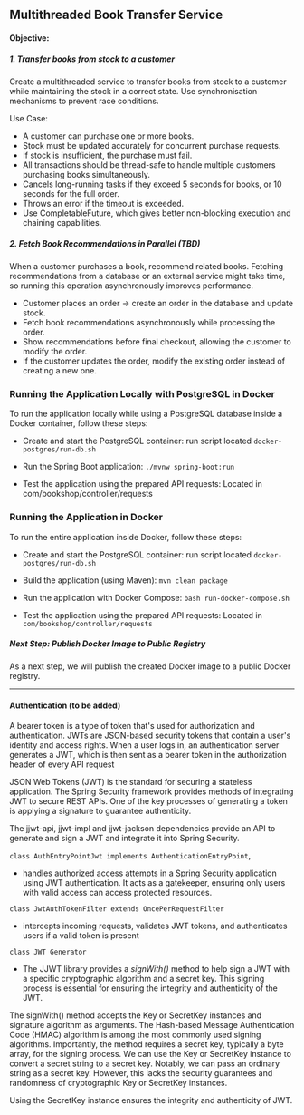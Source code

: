 

## Multithreaded Book Transfer Service

#### Objective:

##### 1. Transfer books from stock to a customer
   Create a multithreaded service to transfer books from stock to a customer while maintaining the stock in a correct
   state.
   Use synchronisation mechanisms to prevent race conditions.

Use Case:

- A customer can purchase one or more books.
- Stock must be updated accurately for concurrent purchase requests.
- If stock is insufficient, the purchase must fail.
- All transactions should be thread-safe to handle multiple customers purchasing books simultaneously.
- Cancels long-running tasks if they exceed 5 seconds for books, or 10 seconds for the full order.
- Throws an error if the timeout is exceeded.
- Use CompletableFuture, which gives better non-blocking execution and chaining capabilities.

##### 2. Fetch Book Recommendations in Parallel (TBD)
  When a customer purchases a book, recommend related books. Fetching recommendations from a database
  or an external service might take time, so running this operation asynchronously improves performance.
  - Customer places an order →  create an order in the database and update stock.
  - Fetch book recommendations asynchronously while processing the order.
  - Show recommendations before final checkout, allowing the customer to modify the order.
  - If the customer updates the order, modify the existing order instead of creating a new one.


### Running the Application Locally with PostgreSQL in Docker

To run the application locally while using a PostgreSQL database inside a Docker container, follow these steps:

- Create and start the PostgreSQL container:  run script located  `docker-postgres/run-db.sh`

- Run the Spring Boot application:  `./mvnw spring-boot:run`

- Test the application using the prepared API requests: Located in com/bookshop/controller/requests

### Running the Application in Docker

To run the entire application inside Docker, follow these steps:

- Create and start the PostgreSQL container: run script located  `docker-postgres/run-db.sh`

- Build the application (using Maven): `mvn clean package`

- Run the application with Docker Compose: `bash run-docker-compose.sh`

- Test the application using the prepared API requests: Located in `com/bookshop/controller/requests`

##### Next Step: Publish Docker Image to Public Registry

As a next step, we will publish the created Docker image to a public Docker registry.
_______
#### Authentication (to be added)

A bearer token is a type of token that's used for authorization and authentication.
JWTs are JSON-based security tokens that contain a user's identity and access rights.
When a user logs in, an authentication server generates a JWT,
which is then sent as a bearer token in the authorization header of every API request

JSON Web Tokens (JWT) is the standard for securing a stateless application.
The Spring Security framework provides methods of integrating JWT to secure REST APIs.
One of the key processes of generating a token is applying a signature to guarantee authenticity.

The jjwt-api, jjwt-impl and jjwt-jackson dependencies provide an API to generate
and sign a JWT and integrate it into Spring Security.

` class AuthEntryPointJwt implements AuthenticationEntryPoint `,

- handles authorized access attempts in a Spring Security application using JWT authentication.
  It acts as a gatekeeper, ensuring only users with valid access can access protected resources.

`class JwtAuthTokenFilter extends OncePerRequestFilter`

- intercepts incoming requests, validates JWT tokens, and authenticates users if a valid token is present

` class JWT Generator `

- The JJWT library provides a *signWith()* method to help sign a JWT with a specific cryptographic algorithm and a
  secret key.
  This signing process is essential for ensuring the integrity and authenticity of the JWT.

The signWith() method accepts the Key or SecretKey instances and signature algorithm as arguments.
The Hash-based Message Authentication Code (HMAC) algorithm is among the most commonly used signing algorithms.
Importantly, the method requires a secret key, typically a byte array, for the signing process.
We can use the Key or SecretKey instance to convert a secret string to a secret key.
Notably, we can pass an ordinary string as a secret key.
However, this lacks the security guarantees and randomness of cryptographic Key or SecretKey instances.

Using the SecretKey instance ensures the integrity and authenticity of JWT.
